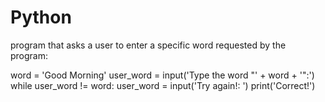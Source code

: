 # Python
program that asks a user to enter a specific word requested by the program:


word = 'Good Morning'
user_word = input('Type the word "' + word + '":')
while user_word != word:
    user_word = input('Try again!: ')
print('Correct!')
